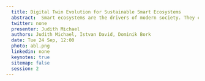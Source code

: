 ```yaml
---
  title: Digital Twin Evolution for Sustainable Smart Ecosystems
  abstract:  Smart ecosystems are the drivers of modern society. They control in- frastructures of socio-techno-economic importance, ensuring their stable and sustainable operation. Smart ecosystems are governed by digital twins—real-time virtual representations of physical in- frastructure. To support the open-ended and reactive traits of smart ecosystems, digital twins need to be able to evolve in reaction to changing conditions. However, digital twin evolution is challenged by the intertwined nature of physical and software components, and their individual evolution. As a consequence, software practitioners find a substantial body of knowledge on software evolution hard to apply in digital twin evolution scenarios and a lack of knowledge on the digital twin evolution itself. The aim of this paper, conse- quently, is to provide software practitioners with tangible leads toward understanding and managing the evolutionary concerns of digital twins. Concretely, we use four distinct digital twin evolution scenarios, contextualized in a citizen energy community case to illustrate the usage of the 7R taxonomy of digital twin evolution. By that, we aim to bridge a significant gap in leveraging software engineering practices to develop robust smart ecosystems.
  twitter: none
  presenter: Judith Michael
  authors: Judith Michael, Istvan David, Dominik Bork
  date: Tue 24 Sep, 12:00
  photo: abl.png
  linkedin: none
  keynotes: true
  sitemap: false
  session: 2
---
```

